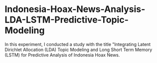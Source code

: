 # Indonesia-Hoax-News-Analysis-LDA-LSTM-Predictive-Topic-Modeling
In this experiment, I conducted a study with the title "Integrating Latent Dirichlet Allocation (LDA) Topic Modeling and Long Short Term Memory (LSTM) for Predictive Analysis of Indonesia Hoax News.
